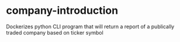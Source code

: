 # company-introduction
Dockerizes python CLI program that will return a report of a publically traded company based on ticker symbol
